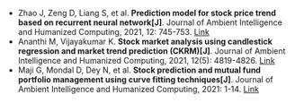 * Zhao J, Zeng D, Liang S, et al. <b>Prediction model for stock price trend based on recurrent neural network[J]</b>. Journal of Ambient Intelligence and Humanized Computing, 2021, 12: 745-753. [Link](https://link.springer.com/article/10.1007/s12652-020-02057-0)
* Ananthi M, Vijayakumar K. <b>Stock market analysis using candlestick regression and market trend prediction (CKRM)[J]</b>. Journal of Ambient Intelligence and Humanized Computing, 2021, 12(5): 4819-4826. [Link](https://link.springer.com/article/10.1007/s12652-020-01892-5)
* Maji G, Mondal D, Dey N, et al. <b>Stock prediction and mutual fund portfolio management using curve fitting techniques[J]</b>. Journal of Ambient Intelligence and Humanized Computing, 2021: 1-14. [Link](https://link.springer.com/article/10.1007/s12652-020-02693-6)